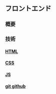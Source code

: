 ## フロントエンド
### 概要

### 技術
#### [HTML](https://github.com/Al-Mikan/HUIT_loadmap/frontend/html.md)
#### [CSS](https://github.com/Al-Mikan/HUIT_loadmap/frontend/css.md)
#### [JS](https://github.com/Al-Mikan/HUIT_loadmap/frontend/js.md)
#### [git github](https://github.com/Al-Mikan/HUIT_loadmap/frontend/git_github.md)

